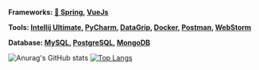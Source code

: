 **Frameworks:
  [:leaves: Spring](https://spring.io/), [VueJs](https://vuejs.org/)**

**Tools:
  [Intellij Ultimate](https://www.jetbrains.com/idea/), [PyCharm](https://www.jetbrains.com/pycharm/), [DataGrip](https://www.jetbrains.com/datagrip/?gclid=Cj0KCQjwktKFBhCkARIsAJeDT0gpwaSGE_S-chl67zR9VPK8hWnrCIRI1V9By2GZCkFCP3VCZAdwCjUaAhKUEALw_wcB), [Docker](https://www.docker.com/), [Postman](https://www.postman.com/), [WebStorm](https://www.jetbrains.com/webstorm/)**
  
**Database:
  [MySQL](https://www.mysql.com/), [PostgreSQL](https://www.postgresql.org/), [MongoDB](https://www.mongodb.com/)**


![Anurag's GitHub stats](https://github-readme-stats.vercel.app/api?username=BlankSpot08&show_icons=true&theme=gotham)
[![Top Langs](https://github-readme-stats.vercel.app/api/top-langs/?username=BlankSpot08&layout=compact&theme=gotham)](https://github.com/anuraghazra/github-readme-stats)
